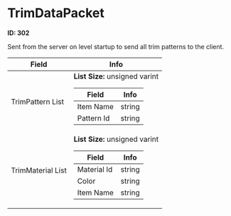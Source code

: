 # TrimDataPacket

__ID: 302__

Sent from the server on level startup to send all trim patterns to the client.

<table><thead><tr><th>Field</th><th>Info</th></tr></thead><tbody>
<tr><td>TrimPattern List</td><td><b>List Size:</b> unsigned varint
  <table><thead><tr><th>Field</th><th>Info</th></tr></thead><tbody>
  <tr><td>Item Name</td><td>string</td></tr>
  <tr><td>Pattern Id</td><td>string</td></tr>
  </tbody></table></td></tr>
<tr><td>TrimMaterial List</td><td><b>List Size:</b> unsigned varint
  <table><thead><tr><th>Field</th><th>Info</th></tr></thead><tbody>
  <tr><td>Material Id</td><td>string</td></tr>
  <tr><td>Color</td><td>string</td></tr>
  <tr><td>Item Name</td><td>string</td></tr>
  </tbody></table></td></tr>
</tbody></table>
